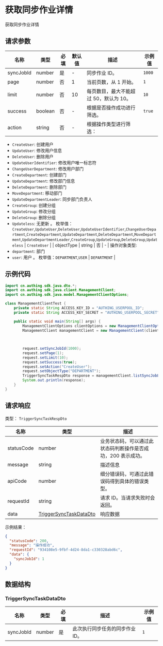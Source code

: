 # 获取同步作业详情

<!--
  警告⚠️：
  不要直接修改该文档，
  https://github.com/Authing/authing-docs-factory
  使用该项目进行生成
-->

<LastUpdated />

获取同步作业详情

## 请求参数

| 名称 | 类型 | 必填 | 默认值 | 描述 | 示例值 |
| ---- | ---- | ---- | ---- | ---- | ---- |
| syncJobId | number  | 是 | - | 同步作业 ID。  | `1000` |
| page | number  | 否 | 1 | 当前页数，从 1 开始。  | `1` |
| limit | number  | 否 | 10 | 每页数目，最大不能超过 50，默认为 10。  | `10` |
| success | boolean  | 否 | - | 根据是否操作成功进行筛选。  | `true` |
| action | string  | 否 | - | 根据操作类型进行筛选：
- `CreateUser`: 创建用户
- `UpdateUser`: 修改用户信息
- `DeleteUser`: 删除用户
- `UpdateUserIdentifier`: 修改用户唯一标志符
- `ChangeUserDepartment`: 修改用户部门
- `CreateDepartment`: 创建部门
- `UpdateDepartment`: 修改部门信息
- `DeleteDepartment`: 删除部门
- `MoveDepartment`: 移动部门
- `UpdateDepartmentLeader`: 同步部门负责人
- `CreateGroup`: 创建分组
- `UpdateGroup`: 修改分组
- `DeleteGroup`: 删除分组
- `Updateless`: 无更新
    。 枚举值：`CreateUser`,`UpdateUser`,`DeleteUser`,`UpdateUserIdentifier`,`ChangeUserDepartment`,`CreateDepartment`,`UpdateDepartment`,`DeleteDepartment`,`MoveDepartment`,`UpdateDepartmentLeader`,`CreateGroup`,`UpdateGroup`,`DeleteGroup`,`Updateless` | `CreateUser` |
| objectType | string  | 否 | - | 操作对象类型:
- `department`: 部门
- `user`: 用户
    。 枚举值：`DEPARTMENT`,`USER` | `DEPARTMENT` |


## 示例代码

```java
import cn.authing.sdk.java.dto.*;
import cn.authing.sdk.java.client.ManagementClient;
import cn.authing.sdk.java.model.ManagementClientOptions;

class ManagementClientTest {
    private static String ACCESS_KEY_ID = "AUTHING_USERPOOL_ID";
    private static String ACCESS_KEY_SECRET = "AUTHING_USERPOOL_SECRET";

    public static void main(String[] args) {
        ManagementClientOptions clientOptions = new ManagementClientOptions(ACCESS_KEY_ID, ACCESS_KEY_SECRET);
        ManagementClient managementClient = new ManagementClient(clientOptions);
    
        
         
        request.setSyncJobId(1000); 
        request.setPage(1); 
        request.setLimit(10); 
        request.setSuccess(true); 
        request.setAction("CreateUser"); 
        request.setObjectType("DEPARTMENT");
        TriggerSyncTaskRespDto response = managementClient.listSyncJobLogs(request);
        System.out.println(response);
    }
}
```



## 请求响应

类型： `TriggerSyncTaskRespDto`

| 名称 | 类型 | 描述 |
| ---- | ---- | ---- |
| statusCode | number | 业务状态码，可以通过此状态码判断操作是否成功，200 表示成功。 |
| message | string | 描述信息 |
| apiCode | number | 细分错误码，可通过此错误码得到具体的错误类型。 |
| requestId | string | 请求 ID。当请求失败时会返回。 |
| data | <a href="#TriggerSyncTaskDataDto">TriggerSyncTaskDataDto</a> | 响应数据 |



示例结果：

```json
{
  "statusCode": 200,
  "message": "操作成功",
  "requestId": "934108e5-9fbf-4d24-8da1-c330328abd6c",
  "data": {
    "syncJobId": 1
  }
}
```

## 数据结构


### <a id="TriggerSyncTaskDataDto"></a> TriggerSyncTaskDataDto

| 名称 | 类型 | 必填 | 描述 | 示例值 |
| ---- |  ---- | ---- | ---- | ---- |
| syncJobId | number | 是 | 此次执行同步任务的同步作业 ID。  |  `1` |


